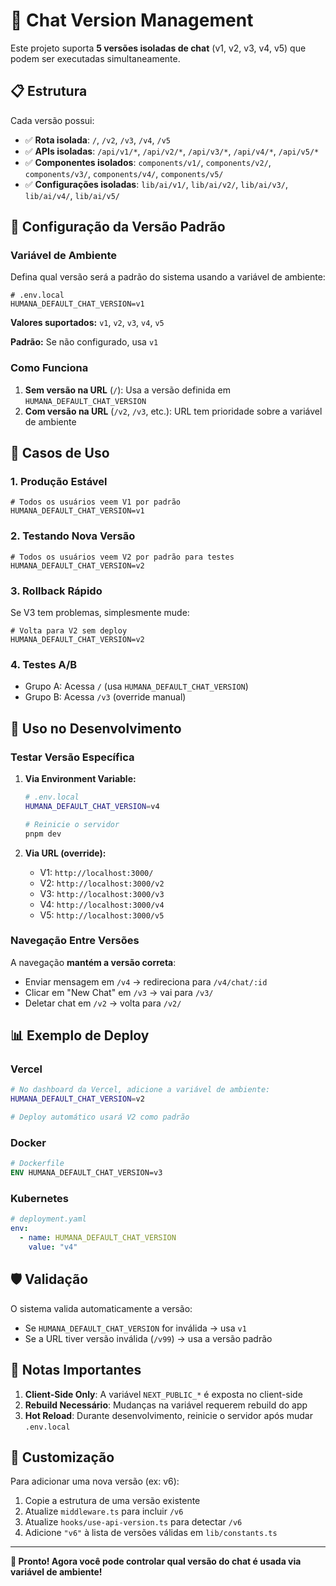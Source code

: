 # 🔄 Chat Version Management

Este projeto suporta **5 versões isoladas de chat** (v1, v2, v3, v4, v5) que podem ser executadas simultaneamente.

## 📋 Estrutura

Cada versão possui:
- ✅ **Rota isolada**: `/`, `/v2`, `/v3`, `/v4`, `/v5`
- ✅ **APIs isoladas**: `/api/v1/*`, `/api/v2/*`, `/api/v3/*`, `/api/v4/*`, `/api/v5/*`
- ✅ **Componentes isolados**: `components/v1/`, `components/v2/`, `components/v3/`, `components/v4/`, `components/v5/`
- ✅ **Configurações isoladas**: `lib/ai/v1/`, `lib/ai/v2/`, `lib/ai/v3/`, `lib/ai/v4/`, `lib/ai/v5/`

## 🎯 Configuração da Versão Padrão

### Variável de Ambiente

Defina qual versão será a padrão do sistema usando a variável de ambiente:

```env
# .env.local
HUMANA_DEFAULT_CHAT_VERSION=v1
```

**Valores suportados:** `v1`, `v2`, `v3`, `v4`, `v5`

**Padrão:** Se não configurado, usa `v1`

### Como Funciona

1. **Sem versão na URL** (`/`): Usa a versão definida em `HUMANA_DEFAULT_CHAT_VERSION`
2. **Com versão na URL** (`/v2`, `/v3`, etc.): URL tem prioridade sobre a variável de ambiente

## 🚀 Casos de Uso

### 1. Produção Estável
```env
# Todos os usuários veem V1 por padrão
HUMANA_DEFAULT_CHAT_VERSION=v1
```

### 2. Testando Nova Versão
```env
# Todos os usuários veem V2 por padrão para testes
HUMANA_DEFAULT_CHAT_VERSION=v2
```

### 3. Rollback Rápido
Se V3 tem problemas, simplesmente mude:
```env
# Volta para V2 sem deploy
HUMANA_DEFAULT_CHAT_VERSION=v2
```

### 4. Testes A/B
- Grupo A: Acessa `/` (usa `HUMANA_DEFAULT_CHAT_VERSION`)
- Grupo B: Acessa `/v3` (override manual)

## 🔧 Uso no Desenvolvimento

### Testar Versão Específica

1. **Via Environment Variable:**
   ```bash
   # .env.local
   HUMANA_DEFAULT_CHAT_VERSION=v4
   
   # Reinicie o servidor
   pnpm dev
   ```

2. **Via URL (override):**
   - V1: `http://localhost:3000/`
   - V2: `http://localhost:3000/v2`
   - V3: `http://localhost:3000/v3`
   - V4: `http://localhost:3000/v4`
   - V5: `http://localhost:3000/v5`

### Navegação Entre Versões

A navegação **mantém a versão correta**:
- Enviar mensagem em `/v4` → redireciona para `/v4/chat/:id`
- Clicar em "New Chat" em `/v3` → vai para `/v3/`
- Deletar chat em `/v2` → volta para `/v2/`

## 📊 Exemplo de Deploy

### Vercel

```bash
# No dashboard da Vercel, adicione a variável de ambiente:
HUMANA_DEFAULT_CHAT_VERSION=v2

# Deploy automático usará V2 como padrão
```

### Docker

```dockerfile
# Dockerfile
ENV HUMANA_DEFAULT_CHAT_VERSION=v3
```

### Kubernetes

```yaml
# deployment.yaml
env:
  - name: HUMANA_DEFAULT_CHAT_VERSION
    value: "v4"
```

## 🛡️ Validação

O sistema valida automaticamente a versão:
- Se `HUMANA_DEFAULT_CHAT_VERSION` for inválida → usa `v1`
- Se a URL tiver versão inválida (`/v99`) → usa a versão padrão

## 📝 Notas Importantes

1. **Client-Side Only**: A variável `NEXT_PUBLIC_*` é exposta no client-side
2. **Rebuild Necessário**: Mudanças na variável requerem rebuild do app
3. **Hot Reload**: Durante desenvolvimento, reinicie o servidor após mudar `.env.local`

## 🎨 Customização

Para adicionar uma nova versão (ex: v6):

1. Copie a estrutura de uma versão existente
2. Atualize `middleware.ts` para incluir `/v6`
3. Atualize `hooks/use-api-version.ts` para detectar `/v6`
4. Adicione `"v6"` à lista de versões válidas em `lib/constants.ts`

---

**🚀 Pronto! Agora você pode controlar qual versão do chat é usada via variável de ambiente!**

